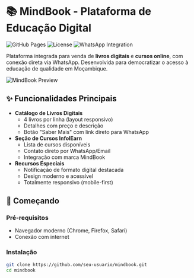 # 📚 MindBook - Plataforma de Educação Digital

![GitHub Pages](https://img.shields.io/badge/GitHub%20Pages-Online-green)
![License](https://img.shields.io/badge/License-MIT-blue)
![WhatsApp Integration](https://img.shields.io/badge/WhatsApp-Integration-25D366)

Plataforma integrada para venda de **livros digitais** e **cursos online**, com conexão direta via WhatsApp. Desenvolvida para democratizar o acesso à educação de qualidade em Moçambique.

![MindBook Preview](images/banner-mindbook.jpg)

## ✨ Funcionalidades Principais
- **Catálogo de Livros Digitais**
  - 4 livros por linha (layout responsivo)
  - Detalhes com preço e descrição
  - Botão "Saber Mais" com link direto para WhatsApp
- **Seção de Cursos InfolEarn**
  - Lista de cursos disponíveis
  - Contato direto por WhatsApp/Email
  - Integração com marca MindBook
- **Recursos Especiais**
  - Notificação de formato digital destacada
  - Design moderno e acessível
  - Totalmente responsivo (mobile-first)

## 🚀 Começando

### Pré-requisitos
- Navegador moderno (Chrome, Firefox, Safari)
- Conexão com internet

### Instalação
```bash
git clone https://github.com/seu-usuario/mindbook.git
cd mindbook
